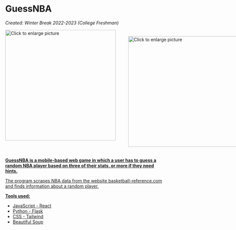 # GuessNBA

<i>Created: Winter Break 2022-2023 (College Freshman)</i>

<div style="display: flex;"><a href="https://drive.google.com/uc?export=view&id=1ZGLkKBFjeByl71LjRh5G_VeTxNDpC36z"><img src="https://drive.google.com/uc?export=view&id=1ZGLkKBFjeByl71LjRh5G_VeTxNDpC36z" style="max-width: 100%; height: 350px" title="Click to enlarge picture" /><a href="https://drive.google.com/uc?export=view&id=1AkN_7AublNACn8mwXWN5gNJIG3ZUHwDr"><img src="https://drive.google.com/uc?export=view&id=1AkN_7AublNACn8mwXWN5gNJIG3ZUHwDr" style="padding-left: 20px; margin: 20px; max-width: 100%; height: 350px" title="Click to enlarge picture" /></div>

<b>GuessNBA is a mobile-based web game in which a user has to guess a random NBA player based on three of their stats, or more if they need hints.</b>

The program scrapes NBA data from the website basketball-reference.com and finds information about a random player.<br>

  <b>Tools used:</b>
 - JavaScript - React
 - Python - Flask
 - CSS - Tailwind
 - Beautiful Soup
